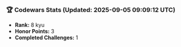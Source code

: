### 🏆 Codewars Stats (Updated: 2025-09-05 09:09:12 UTC)

- **Rank:** 8 kyu
- **Honor Points:** 3
- **Completed Challenges:** 1
